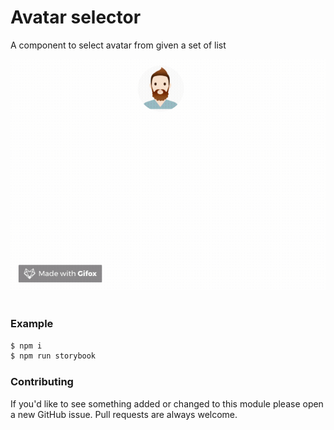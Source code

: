 # Avatar selector

A component to select avatar from given a set of list

![alt tag](art/avatarSelector.gif) &nbsp;&nbsp;&nbsp;&nbsp;&nbsp;&nbsp;&nbsp;&nbsp;

### Example
```sh
$ npm i
$ npm run storybook
```

### Contributing

If you'd like to see something added or changed to this module please open a new GitHub issue. Pull requests are always welcome.
